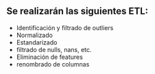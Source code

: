 ## Se realizarán las siguientes ETL:

* Identificación y filtrado de outliers
* Normalizado
* Estandarizado
* filtrado de nulls, nans, etc.
* Eliminación de features
* renombrado de columnas
  
